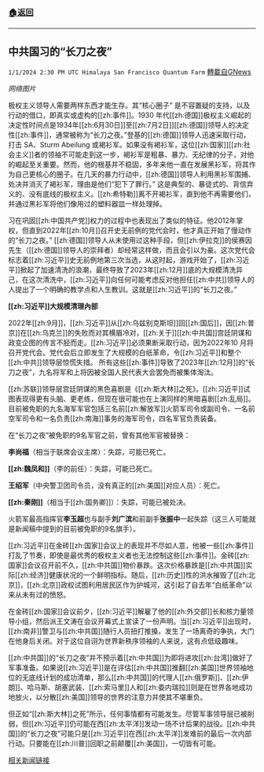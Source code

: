 ###  [:house:返回](README.md)
---


## 中共国习的“长刀之夜”
`1/1/2024 2:30 PM UTC Himalaya San Francisco Quantum Farm` [轉載自GNews](https://gnews.org/articles/2172840)

*网络图片*

极权主义领导人需要两样东西才能生存。其“核心圈子” 是不容置疑的支持，以及行动的借口，即真实或虚构的[[zh:事件]]。1930 年代[[zh:德国]]极权主义崛起的决定性时间点是1934年[[zh:6月30日]]至[[zh:7月2日]][[zh:德国]]领导人的决定性[[zh:事件]]，通常被称为“长刀之夜。”登基的[[zh:德国]]领导人迅速采取行动，打击 SA、Sturm Abeilung 或褐衫军。如果没有褐衫军，这位[[zh:国家]][[zh:社会主义]]者的领袖不可能走到这一步，褐衫军是粗暴、暴力、无纪律的分子，对他的崛起至关重要。然而，他的根基并不稳固，多年来他一直在发展黑衫军，将其作为自己更核心的圈子。在几天的暴力行动中，[[zh:德国]]领导人利用黑衫军围捕、处决并消灭了褐衫军，理由是他们“犯下了罪行。”  这是典型的、暴徒式的、背信弃义的、没有底线的极权主义。[[zh:希特勒]]离不开褐衫军，直到他不再需要他们，并通过黑衫军将他们像用过的塑料器皿一样处理掉。

习在巩固[[zh:中国共产党]]权力的过程中也表现出了类似的特征。他2012年掌权，但直到2022年[[zh:10月]]召开史无前例的党代会时，他才真正开始了慢动作的“长刀之夜。”  [[zh:德国]]领导人从未使用过这种手段，但[[zh:伊拉克]]的侯赛因先生（[[zh:德国]]领导人的崇拜者）却经常这样做，而且会引以为豪。这次党代会标志着[[zh:习近平]]史无前例地第三次当选，从这时起，游戏开始了，[[zh:习近平]]掀起了加速清洗的浪潮，最终导致了2023年[[zh:12月]]底的大规模清洗异己，在这次清洗中，[[zh:习近平]]向任何可能考虑反对他担任[[zh:中共]]领导人的人提出了一个明确的教学点和人生教训。这就是[[zh:习近平]]的“长刀之夜。”

**[[zh:习近平]]大规模清理內部**

2022年[[zh:9月]]，[[zh:习近平]]从[[zh:乌兹别克斯坦]]回[[zh:国后]]，因[[zh:普京]]在[[zh:乌克兰]]的失败而对其横眉冷对，[[zh:关于]][[zh:中共国]]宫廷阴谋和政变企图的传言不胫而走。[[zh:习近平]]必须果断采取行动，因为2022年10 月将召开党代会。党代会后立即发生了大规模的白纸革命，令[[zh:习近平]]和整个[[zh:中共]]领导层惊慌失措。 所有这些[[zh:事件]]导致了2023年[[zh:12月]]的“长刀之夜”，九名将军和上将因被全国人民代表大会罢免而被集体淘汰。

[[zh:苏联]]领导层宫廷阴谋的黑色喜剧是《[[zh:斯大林]]之死》。[[zh:习近平]]试图表现得更有头脑、更老练，但现在很可能也在上演同样的黑暗喜剧[[zh:乱局]]。目前被免职的九名海军军官包括三名前[[zh:解放军]]火箭军司令或副司令、一名前空军司令和一名负责[[zh:南海]]事务的海军司令，四名军官负责装备。

在“长刀之夜”被免职的9名军官之前，曾有其他军官被替换：

**李尚福**（相当于联席会议主席）：失踪，可能已死亡。

**[[zh:魏凤和]]**（李的前任）：失踪，可能已死亡。

**王绍军**（中央警卫团司令员，没有真正的[[zh:美国]]对应人员）：死亡。

**[[zh:秦刚]]**（相当于[[zh:国务卿]]）：失踪，可能已被处决。

火箭军最高指挥官**李玉超**也与副手**刘广滨**和前副手**张振中**一起失踪（这三人可能就是新闻稿中提到的目前被免职的9名旗手）。

[[zh:习近平]]在金砖[[zh:国家]]会议上的表现并不尽如人意，他被一些[[zh:事件]]打乱了节奏，即使是最优秀的极权主义者也无法控制这些[[zh:事件]]。金砖[[zh:国家]]会议召开前不久，[[zh:中共国]]物价暴跌。这次价格暴跌是[[zh:中共国]]实际[[zh:经济]]健康状况的一个鲜明指标。随后，[[zh:历史]]性的洪水摧毁了[[zh:北京]]，[[zh:北京]]政权试图利用居民区作为护城河，这引起了自去年“白纸革命”以来从未有过的愤怒。

在金砖[[zh:国家]]会议前夕，[[zh:习近平]]解雇了他的[[zh:外交部]]长和核力量领导小组，然后派王文涛在会议开幕式上宣读了一份声明。当[[zh:习近平]]出现时，[[zh:南非]]警卫与[[zh:中共国]]随行人员扭打推搡，发生了一场离奇的争执，大门在他身后关闭。对于这位自诩为世界新秩序领袖的人来说，这有点低级趣味。

[[zh:中共国]]的“长刀之夜”并不预示着[[zh:中共国]]为即将进攻[[zh:台湾]]做好了军事准备。如果说[[zh:习近平]]是在评估[[zh:中共国]]推翻[[zh:美国]]世界领袖地位的无底线计划的成功清单，那么[[zh:中共国]]的代理人[[zh:俄罗斯]]、[[zh:伊朗]]、哈马斯、胡塞武装、[[zh:索马里]]人和[[zh:委内瑞拉]]则是在世界各地成功地放火，以分散[[zh:美国]]领导的世界的注意力并使其不堪重负。

但正如“[[zh:斯大林]]之死”所示，任何事情都有可能发生。尽管军事领导层已被削弱，但[[zh:习近平]]仍可能在西[[zh:太平洋]]发动一场不计后果的战役。[[zh:中共国]]的“长刀之夜”可能只是[[zh:习近平]]在西[[zh:太平洋]]发难前的最后一次内部行动。只要能在[[zh:川普]]回职之前颠覆[[zh:美国]]，一切皆有可能。


[相关新闻链接](https://www.thegatewaypundit.com/2023/12/chinas-night-long-knives/)
